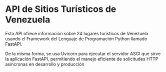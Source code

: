 # API de Sitios Turísticos de Venezuela

Esta API ofrece información sobre 24 lugares turísticos de Venezuela usando el Framework del Lenguaje de Programación Python llamado FastAPI.

De la misma forma, se usa Uvicorn para ejecutar el servidor ASGI que sirve la aplicación FastAPI, permitiendo el manejo eficiente de solicitudes HTTP asíncronas en desarrollo y producción
